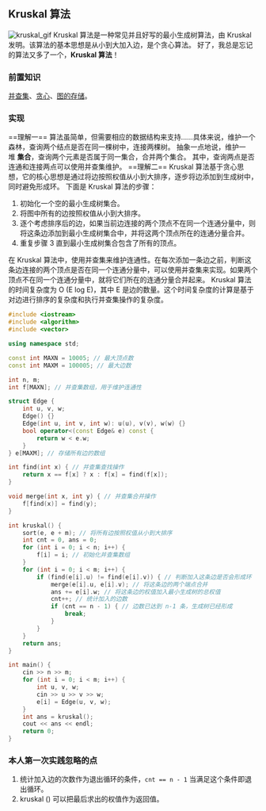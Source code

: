 ## Kruskal 算法
![kruskal_gif](https://oi-wiki.org/graph/images/mst-2.apng)
Kruskal 算法是一种常见并且好写的最小生成树算法，由 Kruskal 发明。该算法的基本思想是从小到大加入边，是个贪心算法。
好了，我总是忘记的算法又多了一个，**Kruskal 算法**！
### 前置知识
[并查集](https://oi-wiki.org/ds/dsu/)、[贪心](https://oi-wiki.org/basic/greedy/)、[图的存储](https://oi-wiki.org/graph/save/)。
### 实现
==理解一==
算法虽简单，但需要相应的数据结构来支持……具体来说，维护一个森林，查询两个结点是否在同一棵树中，连接两棵树。
抽象一点地说，维护一堆 **集合**，查询两个元素是否属于同一集合，合并两个集合。
其中，查询两点是否连通和连接两点可以使用并查集维护。
==理解二==
Kruskal 算法基于贪心思想，它的核心思想是通过将边按照权值从小到大排序，逐步将边添加到生成树中，同时避免形成环。
下面是 Kruskal 算法的步骤：
1.  初始化一个空的最小生成树集合。
2.  将图中所有的边按照权值从小到大排序。
3.  逐个考虑排序后的边，如果当前边连接的两个顶点不在同一个连通分量中，则将这条边添加到最小生成树集合中，并将这两个顶点所在的连通分量合并。
4.  重复步骤 3 直到最小生成树集合包含了所有的顶点。

在 Kruskal 算法中，使用并查集来维护连通性。在每次添加一条边之前，判断这条边连接的两个顶点是否在同一个连通分量中，可以使用并查集来实现。如果两个顶点不在同一个连通分量中，就将它们所在的连通分量合并起来。
Kruskal 算法的时间复杂度为 O (E log E)，其中 E 是边的数量。这个时间复杂度的计算是基于对边进行排序的复杂度和执行并查集操作的复杂度。
```C++
#include <iostream>
#include <algorithm>
#include <vector>

using namespace std;

const int MAXN = 10005; // 最大顶点数
const int MAXM = 100005; // 最大边数

int n, m;
int f[MAXN]; // 并查集数组，用于维护连通性

struct Edge {
    int u, v, w;
    Edge() {}
    Edge(int u, int v, int w): u(u), v(v), w(w) {}
    bool operator<(const Edge& e) const {
        return w < e.w;
    }
} e[MAXM]; // 存储所有边的数组

int find(int x) { // 并查集查找操作
    return x == f[x] ? x : f[x] = find(f[x]);
}

void merge(int x, int y) { // 并查集合并操作
    f[find(x)] = find(y);
}

int kruskal() {
    sort(e, e + m); // 将所有边按照权值从小到大排序
    int cnt = 0, ans = 0;
    for (int i = 0; i < n; i++) {
        f[i] = i; // 初始化并查集数组
    }
    for (int i = 0; i < m; i++) {
        if (find(e[i].u) != find(e[i].v)) { // 判断加入这条边是否会形成环
            merge(e[i].u, e[i].v); // 将这条边的两个端点合并
            ans += e[i].w; // 将这条边的权值加入最小生成树的总权值
            cnt++; // 统计加入的边数
            if (cnt == n - 1) { // 边数已达到 n-1 条，生成树已经形成
                break;
            }
        }
    }
    return ans;
}

int main() {
    cin >> n >> m;
    for (int i = 0; i < m; i++) {
        int u, v, w;
        cin >> u >> v >> w;
        e[i] = Edge(u, v, w);
    }
    int ans = kruskal();
    cout << ans << endl;
    return 0;
}
```
### 本人第一次实践忽略的点
1. 统计加入边的次数作为退出循环的条件，`cnt == n - 1` 当满足这个条件即退出循环。
2. kruskal () 可以把最后求出的权值作为返回值。